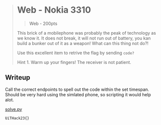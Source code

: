 > # Web - Nokia 3310
>
> > Web - 200pts
>
> This brick of a mobilephone was probably the peak of technology as we know it. It does not break, it will not run out of battery, you kan build a bunker out of it as a weapon!
> What can this thing not do?!
>
> Use this excellent item to retrive the flag by sending
> `code?`
>
> Hint 1. Warm up your fingers! The receiver is not patient.

## Writeup

Call the correct endpoints to spell out the code within the set timespan.
Should be very hard using the simlated phone, so scripting it would help alot.

[solve.py](solve.py)

`UiTHack23{}`

